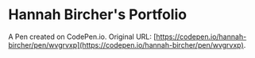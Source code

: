 # Hannah Bircher's Portfolio

A Pen created on CodePen.io. Original URL: [https://codepen.io/hannah-bircher/pen/wvgrvxp](https://codepen.io/hannah-bircher/pen/wvgrvxp).


